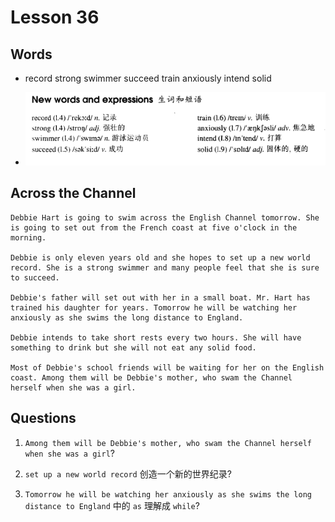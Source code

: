 # Lesson 36

## Words

- record strong swimmer succeed train anxiously intend solid

- ![Words](../../../Images/Part2/04/words-36.png)

## Across the Channel

```
Debbie Hart is going to swim across the English Channel tomorrow. She is going to set out from the French coast at five o'clock in the morning.

Debbie is only eleven years old and she hopes to set up a new world record. She is a strong swimmer and many people feel that she is sure to succeed.

Debbie's father will set out with her in a small boat. Mr. Hart has trained his daughter for years. Tomorrow he will be watching her anxiously as she swims the long distance to England.

Debbie intends to take short rests every two hours. She will have something to drink but she will not eat any solid food.

Most of Debbie's school friends will be waiting for her on the English coast. Among them will be Debbie's mother, who swam the Channel herself when she was a girl.
```

## Questions

1. `Among them will be Debbie's mother, who swam the Channel herself when she was a girl`?

2. `set up a new world record` 创造一个新的世界纪录?

3. `Tomorrow he will be watching her anxiously as she swims the long distance to England` 中的 `as` 理解成 `while`?
